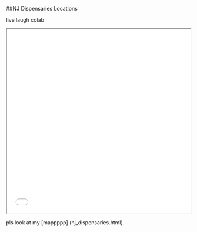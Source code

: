 ##NJ Dispensaries Locations

live laugh colab


<iframe src="nj_dispensaries.html" height="500" width="500"></iframe>

pls look at my [mappppp] (nj_dispensaries.html).
